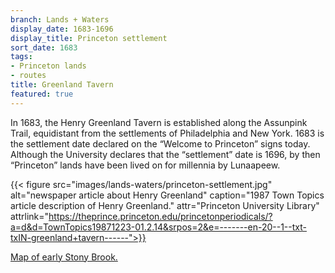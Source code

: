 ```yaml
---
branch: Lands + Waters
display_date: 1683-1696
display_title: Princeton settlement
sort_date: 1683
tags:
- Princeton lands
- routes
title: Greenland Tavern
featured: true
---
```


In 1683, the Henry Greenland Tavern is established along the Assunpink Trail, equidistant from the settlements of Philadelphia and New York. 1683 is the settlement date declared on the “Welcome to Princeton” signs today. Although the University declares that the “settlement” date is 1696, by then “Princeton” lands have been lived on for millennia by Lunaapeew.


{{< figure src="images/lands-waters/princeton-settlement.jpg" alt="newspaper article about Henry Greenland" caption="1987 Town Topics article description of Henry Greenland." attr="Princeton University Library" attrlink="https://theprince.princeton.edu/princetonperiodicals/?a=d&d=TownTopics19871223-01.2.14&srpos=2&e=-------en-20--1--txt-txIN-greenland+tavern------">}}

[Map of early Stony Brook.](https://princetonhistory.org/green-oval-tour/early-stony-brook.html#:~:text=Its%20placement%20in%20this%20category,of%20land%20in%20Stony%20Brook.)
